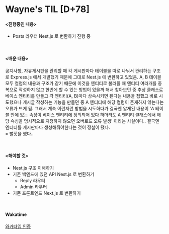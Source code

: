 Wayne's TIL [D+78]
===

#### <진행중인 내용>

- Posts 라우터 Nest.js 로 변환하기 진행 중

<br>

#### <배운 내용>

공지사항, 자유게시판을 관리할 때 각 게시판마다 테이블을 따로 나눠서 관리하는 구조로 Express.js 에서 개발했기 때문에 그대로 Nest.js 에 변환하고 있었음. A, B 테이블 모두 컬럼의 내용과 구조가 같기 때문에 이것을 엔티티로 불러올 때 엔티티 여러개를 중복으로 작성하지 않고 한번에 할 수 있는 방법이 있을까 해서 찾아보던 중 추상 클래스로 베이스 엔티티를 만들고 각 엔티티(A, B)마다 상속시키면 된다는 내용을 접했고 바로 시도했으나 게시글 작성하는 기능을 만들던 중 A 엔티티에 해당 컬럼이 존재하지 않는다는 오류가 뜨게 됨. 그래서 계속 이런저런 방법을 시도하다가 결국엔 알게된 내용이 'A 테이블 안에 있는 속성이 베이스 엔티티에 정의되어 있다 하더라도 A 엔티티 클래스에서 해당 속성을 명시적으로 지정하지 않으면 오버로드 오류 발생' 이라는 사실이다..
결국엔 엔티티를 게시판마다 생성해줘야한다는 것이 정설이 됐다.
<br>= 뻘짓을 했다..

<br>

#### <해야할 것>
  
- Nest.js 구조 이해하기
- 기존 백엔드에 있던 API Nest.js 로 변환하기
  - Reply 라우터
  - Admin 라우터
- 기존 프론트엔드 Next.js 로 변환하기

<br>

#### Wakatime

[와카타임 인증](https://github.com/RyeinKim/TIL/blob/main/wakatime/Nov/20231115.png)